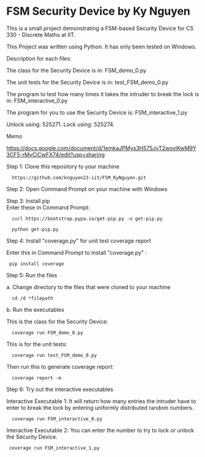 # FSM Security Device by Ky Nguyen
This is a small project demonstrating a FSM-based Security Device for CS 330 - Discrete Maths at IIT.



This Project was written using Python. It has only been tested on Windows.


Description for each files:

The class for the Security Device is in: FSM_demo_0.py

The unit tests for the Security Device is in: test_FSM_demo_0.py

The program to test how many times it takes the intruder to break the lock is in: FSM_interactive_0.py

The program for you to use the Security Device is: FSM_interactive_1.py

Unlock using: 525271. Lock using: 525274.

Memo

https://docs.google.com/document/d/1emkaJPMys3H575JyT2wovlKwM9Y3CF5-rMvClCwFX74/edit?usp=sharing

Step 1: Clone this repository to your machine
      
      https://github.com/knguyen23-iit/FSM_KyNguyen.git


Step 2: Open Command Prompt on your machine with Windows

Step 3: Install pip      
      Enter these in Command Prompt:
      
      curl https://bootstrap.pypa.io/get-pip.py -o get-pip.py
      
      python get-pip.py


Step 4: Install "coverage.py" for unit test coverage report
      
Enter this in Command Prompt to install "coverage.py" :
            
     pip install coverage
      

Step 5: Run  the files

a. Change directory to the files that were cloned to your machine
      
      cd /d *filepath
      

b. Run the executables
   
   This is the class for the Security Device:
   
      coverage run FSM_demo_0.py
      
   This is for the unit tests:
      
      coverage run test_FSM_demo_0.py
   
   Then run this to generate coverage report:
       
      coverage report -m
      

Step 6: Try out the interactive executables

Interactive Executable 1: 
It will return how many entries the intruder have to enter to break the lock by entering uniformly distributed random numbers.
          
      coverage run FSM_interactive_0.py
            
    
Interactive Executable 2: 
You can enter the number to try to lock or unlock the Security Device. 

     coverage run FSM_interactive_1.py
                     
